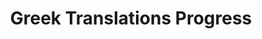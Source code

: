 ---
title: "Greek Translations Progress"
nav_title: Greek Translations Progress
github:
  repository: w3c/wai-about-wai
  path: '_about/sitemaps/sitemap-el.md'
permalink: /about/translating/sitemaps/sitemap-el/
ref: /about/translating/sitemaps/sitemap-el/
lang: en
last_updated: 2023-12-06
layout: translation-sitemap

description: Help make the Web accessible to people with disabilities around the world. We appreciate your contributions to translating W3C WAI accessibility resources.
image: /content-images/wai-about-wai/social-translations.png

feedbackmail: wai@w3.org
footer: |
  <p>Developed as part of the <a href="https://www.w3.org/WAI/about/projects/wai-coop/">WAI-CooP project</a>, co-funded by the European Commission.</p>

inline_css: |
  .translations-table p{
    margin: 0.2rem 0 0.4rem;
  }

#Custom frontmatter for this page
tlang: el
---